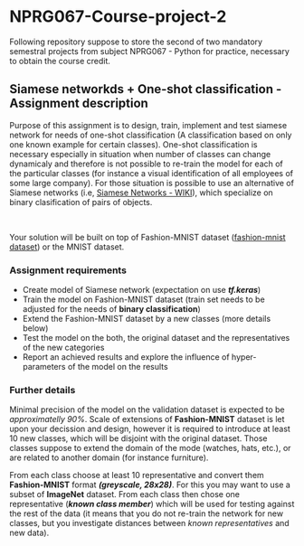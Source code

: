 # NPRG067-Course-project-2

Following repository suppose to store the second of two mandatory semestral projects from subject NPRG067 - Python for practice, necessary to obtain the course credit.

## Siamese networkds + One-shot classification - Assignment description

Purpose of this assignment is to design, train, implement and test siamese network for needs of one-shot classification (A classification based on only one known example for certain classes). One-shot classification is necessary especially in situation when number of classes can change dynamicaly and therefore is not possible to re-train the model for each of the particular classes (for instance a visual identification of all employees of some large company). For those situation is possible to use an alternative of Siamese networks (i.e, [Siamese Networks - WIKI](https://en.wikipedia.org/wiki/Siamese_neural_network)), which specialize on binary clasification of pairs of objects.

<br/>

Your solution will be built on top of Fashion-MNIST dataset ([fashion-mnist dataset](https://github.com/zalandoresearch/fashion-mnist)) or the MNIST dataset.

### Assignment requirements
- Create model of Siamese network (expectation on use ***tf.keras***)
- Train the model on Fashion-MNIST dataset (train set needs to be adjusted for the needs of **binary classification**)
- Extend the Fashion-MNIST dataset by a new classes (more details below)
- Test the model on the both, the original dataset and the representatives of the new categories
- Report an achieved results and explore the influence of hyper-parameters of the model on the results

### Further details
Minimal precision of the model on the validation dataset is expected to be *approximatelly 90%*. Scale of extensions of **Fashion-MNIST** dataset is let upon your decission and design, however it is required to introduce at least 10 new classes, which will be disjoint with the original dataset. Those classes suppose to extend the domain of the mode (watches, hats, etc.), or are related to another domain (for instance furniture). 

From each class choose at least 10 representative and convert them **Fashion-MNIST** format ***(greyscale, 28x28)***. For this you may want to use a subset of **ImageNet** dataset. From each class then chose one representative (***known class member***) which will be used for testing against the rest of the data (it means that you do not re-train the network for new classes, but you investigate distances between *known representatives* and new data). 
